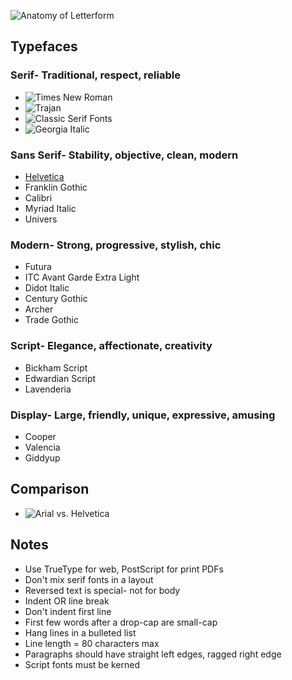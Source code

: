 ![Anatomy of Letterform](https://s3-us-west-2.amazonaws.com/kylecoberly-projects/images/letterform.jpg)

## Typefaces

### Serif- Traditional, respect, reliable

* ![Times New Roman](http://goodyfeed.com/wp-content/uploads/2015/07/times-new-roman.jpg)
* ![Trajan](https://s-media-cache-ak0.pinimg.com/originals/24/42/4e/24424e8dbc5fc3a50d80e5a5e4851301.gif)
* ![Classic Serif Fonts](http://www.nhsdesigns.com/images/examples/graphic_typography_classic-font-origins.jpg)
* ![Georgia Italic](http://www.pickafont.com/images/fonts/large/g/Georgia%20Italic.ttf.png)

### Sans Serif- Stability, objective, clean, modern

* [Helvetica](https://upload.wikimedia.org/wikipedia/commons/thumb/0/00/Helvetica_Neue_typeface_weights.svg/220px-Helvetica_Neue_typeface_weights.svg.png)
* Franklin Gothic
* Calibri
* Myriad Italic
* Univers

### Modern- Strong, progressive, stylish, chic

* Futura
* ITC Avant Garde Extra Light
* Didot Italic
* Century Gothic
* Archer
* Trade Gothic

### Script- Elegance, affectionate, creativity

* Bickham Script
* Edwardian Script
* Lavenderia

### Display- Large, friendly, unique, expressive, amusing

* Cooper
* Valencia
* Giddyup

## Comparison

* ![Arial vs. Helvetica](https://cdncms.fonts.net/images/a9d1c92c88fb7122/ArialvsHelvetica.jpg)

## Notes

* Use TrueType for web, PostScript for print PDFs
* Don't mix serif fonts in a layout
* Reversed text is special- not for body
* Indent OR line break
* Don't indent first line
* First few words after a drop-cap are small-cap
* Hang lines in a bulleted list
* Line length = 80 characters max
* Paragraphs should have straight left edges, ragged right edge
* Script fonts must be kerned
